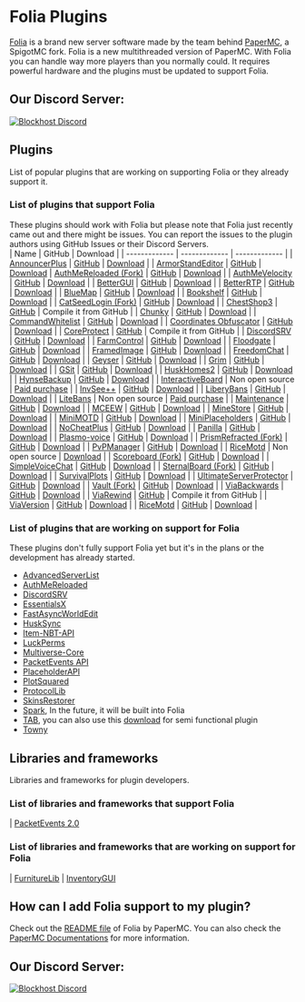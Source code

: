 # Folia Plugins
[Folia](https://github.com/PaperMC/Folia) is a brand new server software made by the team behind [PaperMC](https://papermc.io), a SpigotMC fork. Folia is a new multithreaded version of PaperMC. With Folia you can handle way more players than you normally could. It requires powerful hardware and the plugins must be updated to support Folia.

## Our Discord Server:

[![Blockhost Discord](https://discord.com/api/guilds/1045987129651625994/widget.png?style=banner2)](https://discord.gg/GcemTB848R)

## Plugins
List of popular plugins that are working on supporting Folia or they already support it.

### List of plugins that support Folia
These plugins should work with Folia but please note that Folia just recently came out and there might be issues. You can report the issues to the plugin authors using GitHub Issues or their Discord Servers.  
| Name  | GitHub | Download |
| ------------- | ------------- | ------------- |
| [AnnouncerPlus](https://www.spigotmc.org/resources/announcer-plus-hex-rgb-placeholderapi-json-toast.81005/) | [GitHub](https://github.com/jpenilla/AnnouncerPlus) | [Download](https://jenkins.jpenilla.xyz/job/AnnouncerPlus/) |
| [ArmorStandEditor](https://modrinth.com/plugin/armorstandeditor-reborn/) | [GitHub](https://github.com/Wolfieheart/ArmorStandEditor) | [Download](https://modrinth.com/plugin/armorstandeditor-reborn/versions#all-versions)
| [AuthMeReloaded (Fork)](https://github.com/HaHaWTH/AuthMeReReloaded/) | [GitHub](https://github.com/HaHaWTH/AuthMeReReloaded/) | [Download](https://github.com/HaHaWTH/AuthMeReReloaded/releases/latest/) |
| [AuthMeVelocity](https://modrinth.com/plugin/authmevelocity) | [GitHub](https://github.com/4drian3d/AuthMeVelocity) | [Download](https://modrinth.com/plugin/authmevelocity/versions#all-versions) |
| [BetterGUI](https://www.spigotmc.org/resources/bettergui.75620/) | [GitHub](https://github.com/BetterGUI-MC/BetterGUI/) | [Download](https://github.com/BetterGUI-MC/BetterGUI/releases) |
| [BetterRTP](https://www.spigotmc.org/resources/betterrtp-random-wild-teleport.36081/) | [GitHub](https://www.mcbbs.net/thread-1442905-1-1.html) | [Download](https://www.spigotmc.org/resources/betterrtp-random-wild-teleport.36081/) |
| [BlueMap](https://www.spigotmc.org/resources/bluemap.83557/) | [GitHub](https://github.com/BlueMap-Minecraft/BlueMap) | [Download](https://github.com/BlueMap-Minecraft/BlueMap/releases) |
| [Bookshelf](https://www.spigotmc.org/resources/bookshelf-store-books-inside-enchantment-table-boosting-supports-protection-plugins.75804/) | [GitHub](https://github.com/LOOHP/Bookshelf) | [Download](https://ci.loohpjames.com/job/Bookshelf/) |
| [CatSeedLogin (Fork)](https://github.com/RenYuan-MC/CatSeedLogin) | [GitHub](https://github.com/RenYuan-MC/CatSeedLogin) | [Download](https://github.com/RenYuan-MC/CatSeedLogin/releases) |
| [ChestShop3](https://www.spigotmc.org/resources/chestshop.51856/) | [GitHub](https://github.com/ChestShop-authors/ChestShop-3) | Compile it from GitHub |
| [Chunky](https://www.spigotmc.org/resources/chunky.81534/) | [GitHub](https://github.com/pop4959/Chunky) | [Download](https://ci.codemc.io/view/Author/job/pop4959/job/Chunky/) |
| [CommandWhitelist](https://www.spigotmc.org/resources/commandwhitelist-spigot-waterfall-velocity.81326/) | [GitHub](https://github.com/YouHaveTrouble/CommandWhitelist) | [Download](https://github.com/YouHaveTrouble/CommandWhitelist/releases) |
| [Coordinates Obfuscator](https://www.spigotmc.org/resources/coordinates-obfuscator-1-19-2-spigot-paper-folia.81139/) | [GitHub](https://github.com/Cavallium/CoordinatesObfuscator) | [Download](https://github.com/cavallium/CoordinatesObfuscator/releases) |
| [CoreProtect](https://modrinth.com/plugin/coreprotect) | [GitHub](https://github.com/PlayPro/CoreProtect/) | Compile it from GitHub  |
| [DiscordSRV](https://www.spigotmc.org/resources/discordsrv.18494/) | [GitHub](https://github.com/DiscordSRV/DiscordSRV/) | [Download](https://snapshot.discordsrv.com/) |
| [FarmControl](https://www.spigotmc.org/resources/farmcontrol-1-15-1-19.86923/) | [GitHub](https://www.spigotmc.org/resources/farmcontrol-1-15-1-19.86923/) | [Download](https://ci.froobworld.com/job/FarmControl/) |
| [Floodgate](https://wiki.geysermc.org/floodgate/) | [GitHub](https://github.com/GeyserMC/Floodgate) | [Download](https://ci.opencollab.dev/job/GeyserMC/job/Floodgate/job/master/) |
| [FramedImage](https://github.com/JNNGL/framedImage) | [GitHub](https://github.com/JNNGL/framedImage) | [Download](https://github.com/JNNGL/framedImage/releases) |
| [FreedomChat](https://modrinth.com/plugin/freedomchat) | [GitHub](https://github.com/e-im/FreedomChat) | [Download](https://modrinth.com/plugin/freedomchat/versions#all-versions) |
| [Geyser](https://www.spigotmc.org/resources/geyser-minecraft-bedrock-protocol-support.81297/) | [GitHub](https://github.com/GeyserMC/Geyser) | [Download](https://geysermc.org/download) |
| [Grim](https://www.spigotmc.org/resources/grim-anticheat.99923/) | [GitHub](https://github.com/GrimAnticheat/Grim) | [Download](https://www.spigotmc.org/resources/grim-anticheat.99923/) |
| [GSit](https://www.spigotmc.org/resources/gsit-modern-sit-seat-and-chair-lay-and-crawl-plugin-1-13-x-1-19-x.62325/) | [GitHub](https://github.com/Gecolay/GSit) | [Download](https://github.com/Gecolay/GSit/releases) |
| [HuskHomes2](https://www.spigotmc.org/resources/%E2%AD%90-huskhomes-1-16-1-19-%E2%AD%90-simple-intuitive-teleportation-suite-with-cross-server-support.83767/) | [GitHub](https://github.com/WiIIiam278/HuskHomes2) | [Download](https://www.spigotmc.org/resources/%E2%AD%90-huskhomes-1-16-1-19-%E2%AD%90-simple-intuitive-teleportation-suite-with-cross-server-support.83767/) |
| [HynseBackup](https://github.com/MidnightTale/HynseBackup) | [GitHub](https://github.com/MidnightTale/HynseBackup) | [Download](https://modrinth.com/plugin/hynsebackup) |
| [InteractiveBoard](https://www.spigotmc.org/resources/interactiveboard.77114/) | Non open source | [Paid purchase](https://www.spigotmc.org/resources/interactiveboard.77114/) |
| [InvSee++](https://www.spigotmc.org/resources/invsee.82342/) | [GitHub](https://github.com/Jannyboy11/InvSee-plus-plus) | [Download](https://github.com/Jannyboy11/InvSee-plus-plus/releases) |
| [LiberyBans](https://spigotmc.org/resources/81063) | [GitHub](https://github.com/A248/LibertyBans) | [Download](https://ci.hahota.net/job/LibertyBans/) |
| [LiteBans](https://www.spigotmc.org/resources/litebans.3715/) | Non open source | [Paid purchase](https://www.spigotmc.org/resources/litebans.3715/) |
| [Maintenance](https://hangar.papermc.io/kennytv/Maintenance) | [GitHub](https://github.com/kennytv/Maintenance) | [Download](https://hangar.papermc.io/kennytv/Maintenance/versions) |
| [MCEEW](https://www.spigotmc.org/resources/mceew-earthquake-early-warning.104549/) | [GitHub](https://github.com/TenkyuChimata/MCEEW/) | [Download](https://github.com/TenkyuChimata/MCEEW/releases) |
| [MineStore](https://minestorecms.com) | [GitHub](https://github.com/ChromMob/MineStoreRecode) | [Download](https://js.chrommob.fun/job/MineStore/) |
| [MiniMOTD](https://www.spigotmc.org/resources/minimotd-server-list-motd-plugin-with-rgb-gradients.81254/) | [GitHub](https://github.com/jpenilla/MiniMOTD) | [Download](https://github.com/jpenilla/MiniMOTD/actions) |
| [MiniPlaceholders](https://modrinth.com/plugin/miniplaceholders) | [GitHub](https://github.com/MiniPlaceholders/MiniPlaceholders/) | [Download](https://modrinth.com/plugin/miniplaceholders/versions#all-versions) |
| [NoCheatPlus](https://github.com/Updated-NoCheatPlus/NoCheatPlus) | [GitHub](https://github.com/Updated-NoCheatPlus/NoCheatPlus) | [Download](https://ci.codemc.io/job/Updated-NoCheatPlus/job/Updated-NoCheatPlus/) |
| [Panilla](https://www.spigotmc.org/resources/panilla-prevent-hacked-items.65694/) | [GitHub](https://www.spigotmc.org/resources/panilla-prevent-hacked-items.65694/) | [Download](https://github.com/ds58/Panilla/releases) |
| [Plasmo-voice](https://www.spigotmc.org/resources/plasmo-voice-server.91064/) | [GitHub](https://github.com/plasmoapp/plasmo-voice) | [Download](https://github.com/plasmoapp/plasmo-voice/releases) |
| [PrismRefracted (Fork)](https://beta.mcbbs.net/resource/servermod/qcnedi83) | [GitHub](https://github.com/Rothes/PrismRefracted) | [Download](https://github.com/Rothes/PrismRefracted/releases) |
| [PvPManager](https://www.spigotmc.org/resources/pvpmanager.10610/) | [GitHub](https://github.com/ChanceSD/PvPManager) | [Download](https://ci.codemc.io/job/ChanceSD/job/PvPManager/) |
| [RiceMotd](https://www.mcbbs.net/thread-1442905-1-1.html) | Non open source | [Download](https://www.mcbbs.net/thread-1442905-1-1.html) |
| [Scoreboard (Fork)](https://github.com/okocraft/Scoreboard-Folia) | [GitHub](https://github.com/okocraft/Scoreboard-Folia) | [Download](https://github.com/okocraft/Scoreboard-Folia/releases) |
| [SimpleVoiceChat](https://www.spigotmc.org/resources/simple-voice-chat.93738/) | [GitHub](https://github.com/henkelmax/simple-voice-chat) | [Download](https://modrinth.com/plugin/simple-voice-chat/versions?l=bukkit) |
| [SternalBoard (Fork)](https://github.com/jdkeke142/SternalBoard-Folia) | [GitHub](https://github.com/jdkeke142/SternalBoard-Folia) | [Download](https://github.com/jdkeke142/SternalBoard-Folia/releases/tag/2.2.0-Folia) |
| [SurvivalPlots](https://www.spigotmc.org/resources/survival-plots.108627/) | [GitHub](https://github.com/destial/SurvivalPlots) | [Download](https://www.spigotmc.org/resources/survival-plots.108627/) |
| [UltimateServerProtector](https://www.spigotmc.org/resources/ultimateserverprotector-admins-operators-security-plugin-lightweight-and-async.105237/) | [GitHub](https://github.com/Overwrite987/UltimateServerProtector) | [Download](https://github.com/Overwrite987/UltimateServerProtector/releases) |
| [Vault (Fork)](https://github.com/Geolykt/Vault) | [GitHub](https://github.com/Geolykt/Vault) | [Download](https://github.com/Geolykt/Vault/releases/tag/v1.7.3-folia) |
| [ViaBackwards](https://www.spigotmc.org/resources/viabackwards.27448/) | [GitHub](https://github.com/ViaVersion/ViaBackwards) | [Download](https://ci.viaversion.com/view/ViaBackwards/job/ViaBackwards-DEV/) |
| [ViaRewind](https://www.spigotmc.org/resources/viarewind.52109/) | [GitHub](https://github.com/ViaVersion/ViaRewind) | Compile it from GitHub |
| [ViaVersion](https://www.spigotmc.org/resources/viaversion.19254/) | [GitHub](https://github.com/ViaVersion/ViaVersion) | [Download](https://ci.viaversion.com/job/ViaVersion-DEV/) |
| [RiceMotd](https://www.mcbbs.net/thread-1442905-1-1.html) | [GitHub](https://github.com/handy-git/RiceMotd) | [Download](https://github.com/handy-git/RiceMotd/releases)                             |

### List of plugins that are working on support for Folia
These plugins don't fully support Folia yet but it's in the plans or the development has already started.
- [AdvancedServerList](https://github.com/Andre601/AdvancedServerList)
- [AuthMeReloaded](https://github.com/AuthMe/AuthMeReloaded/pull/2701)
- [DiscordSRV](https://github.com/DiscordSRV/Ascension)
- [EssentialsX](https://github.com/EssentialsX/Essentials/tree/refactor/folia)
- [FastAsyncWorldEdit](https://github.com/IntellectualSites/FastAsyncWorldEdit/pull/2171)
- [HuskSync](https://github.com/WiIIiam278/HuskSync/issues/131)
- [Item-NBT-API](https://github.com/tr7zw/Item-NBT-API/issues/225)
- [LuckPerms](https://github.com/LuckPerms/LuckPerms/tree/feat/folia)
- [Multiverse-Core](https://github.com/Multiverse/Multiverse-Core/issues/2901)
- [PacketEvents API](https://github.com/retrooper/packetevents/pull/583)
- [PlaceholderAPI](https://github.com/PlaceholderAPI/PlaceholderAPI/tree/feature/folia-support)
- [PlotSquared](https://github.com/IntellectualSites/PlotSquared/pull/4009)
- [ProtocolLib](https://github.com/dmulloy2/ProtocolLib/issues/2281)
- [SkinsRestorer](https://github.com/SkinsRestorer/SkinsRestorerX/tree/v15)
- [Spark](https://github.com/lucko/spark/tree/feat/folia), In the future, it will be built into Folia
- [TAB](https://github.com/NEZNAMY/TAB/tree/v4), you can also use this [download](https://cdn.discordapp.com/attachments/959396853592490004/1096427335986720858/TAB.v3.3.2.jar) for semi functional plugin
- [Towny](https://github.com/TownyAdvanced/Towny/tree/feat/folia)


## Libraries and frameworks
Libraries and frameworks for plugin developers.

### List of libraries and frameworks that support Folia
| [PacketEvents 2.0](https://github.com/retrooper/packetevents/tree/2.0)

### List of libraries and frameworks that are working on support for Folia
| [FurnitureLib](https://github.com/Ste3et/FurnitureLib/tree/folia)
| [InventoryGUI](https://github.com/Phoenix616/InventoryGui/issues/46)

## How can I add Folia support to my plugin?
Check out the [README file](https://github.com/PaperMC/Folia) of Folia by PaperMC. You can also check the [PaperMC Documentations](https://docs.papermc.io/folia) for more information.

## Our Discord Server:

[![Blockhost Discord](https://discord.com/api/guilds/1045987129651625994/widget.png?style=banner2)](https://discord.gg/GcemTB848R)
